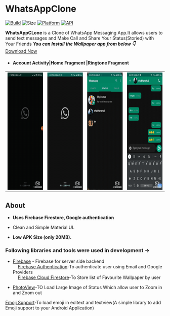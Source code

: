 
# WhatsAppClone

[![Build](https://img.shields.io/badge/-Download%20-brightgreen)](https://github.com/Shubhanshu156/WhatsaApp_Clone/raw/master/app/release/app-release.apk)
![Size](https://img.shields.io/badge/Size-20mb-blue)
[![Platform](https://img.shields.io/badge/platform-android-blue.svg)](http://developer.android.com/index.html)
[![API](https://img.shields.io/badge/API-23%2B-blue.svg?style=flat)](https://android-arsenal.com/api?level=23)


**WhatsAppCLone** is a  Clone of WhatsApp Messaging App.It allows users to send text messages and Make Call and Share Your Status(Storied) with Your Friends
***You can Install the Wallpaper app from below 👇***</br>
[Download Now](https://github.com/Shubhanshu156/Wallpaper-app/raw/master/app/release/app-release.apk)




<table>
      <ul>
      <li>
         <h4>Account Activity|Home Fragment |Ringtone Fragment<h4>
          </li>
   </ul>
  <tr>
<td><img src = "https://github.com/Shubhanshu156/WhatsaApp_Clone/blob/master/20220102_195427.gif" height = "370" width="180"></td>
<td><img src = "https://github.com/Shubhanshu156/WhatsaApp_Clone/blob/master/20220103_161847.gif" height = "370" width="180"></td>
<td><img src = "https://github.com/Shubhanshu156/WhatsaApp_Clone/blob/master/20220103_163119.gif" height = "370" width="180"></td>
        <td><img src = "https://github.com/Shubhanshu156/WhatsaApp_Clone/blob/master/20220103_164745.gif" height = "370" width="180"></td>
  </tr>
</table> 
   
## About

- **Uses Firebase Firestore, Google authentication**

- Clean and Simple Material UI.
- **Low APK Size (only 20MB).**


### Following libraries and tools  were used in development ->

- [Firebase](https://firebase.google.com/?gclsrc=aw.ds&gclid=Cj0KCQiAqvaNBhDLARIsAH1Pq51oDD7YidXrX3qB6G6oWZb_HHPTJPq_BxMMdgEEjMvOgNb8yhgnHAMaAuhBEALw_wcB) - Firebase for server side backend</br>
&nbsp;&nbsp;&nbsp;&nbsp;[Firebase Authentication](https://firebase.google.com/docs/auth)-To authenticate user using Email and Google Providers</br>
&nbsp;&nbsp;&nbsp;&nbsp;[Firebase Cloud Firestore](https://firebase.google.com/products/firestore?gclsrc=aw.ds&gclid=Cj0KCQiAqvaNBhDLARIsAH1Pq53xbIzUTNCOIs3Ly1VF-rGoJrFvjEzQ6CFw-o4DzIAHX1SECUfsHEkaAgVAEALw_wcB)-To Store list of Favourite Wallpaper by user


- [PhotoView](https://github.com/Baseflow/PhotoView)-TO Load Large Image of Status Which allow user to Zoom in and Zoom out

[Emoji Support](https://github.com/vanniktech/Emoji)-To load emoji in editext and textview(A simple library to add Emoji support to your Android Application)
